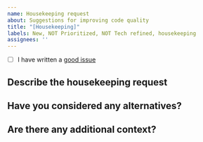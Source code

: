 ```yaml
---
name: Housekeeping request
about: Suggestions for improving code quality
title: "[Housekeeping]"
labels: New, NOT Prioritized, NOT Tech refined, housekeeping
assignees: ''
---
```


- [ ] I have written a [good issue](https://github.com/kirbydesign/designsystem/wiki/The-Good%3A-Issue) 

<!-- 
Explanation of applied labels can be found here: https://github.com/kirbydesign/designsystem/labels

The good issue: contains only one issue, is self-contained, is specific & unambigious, follows the template, has a good title, is easy to read and contains screenshots & -recordings
-->

## Describe the housekeeping request

<!-- Replace this paragraph with a clear and concise description of what needs housekeeping along with a reason for doing it -->

## Have you considered any alternatives?

<!-- Replace this paragraph with a clear and concise description of any alternative solutions you've considered (if any) -->

## Are there any additional context?

<!-- Replace this paragraph with any additional context about the housekeeping request e.g, links or screenshots (if any) -->
